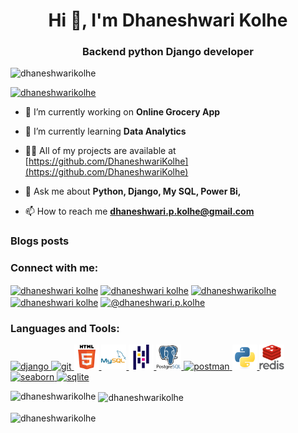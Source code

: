 <h1 align="center">Hi 👋, I'm Dhaneshwari Kolhe</h1>
<h3 align="center">Backend python Django developer</h3>

<p align="left"> <img src="https://komarev.com/ghpvc/?username=dhaneshwarikolhe&label=Profile%20views&color=0e75b6&style=flat" alt="dhaneshwarikolhe" /> </p>

<p align="left"> <a href="https://github.com/ryo-ma/github-profile-trophy"><img src="https://github-profile-trophy.vercel.app/?username=dhaneshwarikolhe" alt="dhaneshwarikolhe" /></a> </p>

- 🔭 I’m currently working on **Online Grocery App**

- 🌱 I’m currently learning **Data Analytics**

- 👨‍💻 All of my projects are available at [https://github.com/DhaneshwariKolhe](https://github.com/DhaneshwariKolhe)

- 💬 Ask me about **Python, Django, My SQL, Power Bi,**

- 📫 How to reach me **dhaneshwari.p.kolhe@gmail.com**

### Blogs posts
<!-- BLOG-POST-LIST:START -->
<!-- BLOG-POST-LIST:END -->

<h3 align="left">Connect with me:</h3>
<p align="left">
<a href="https://linkedin.com/in/dhaneshwari kolhe" target="blank"><img align="center" src="https://raw.githubusercontent.com/rahuldkjain/github-profile-readme-generator/master/src/images/icons/Social/linked-in-alt.svg" alt="dhaneshwari kolhe" height="30" width="40" /></a>
<a href="https://stackoverflow.com/users/dhaneshwari kolhe" target="blank"><img align="center" src="https://raw.githubusercontent.com/rahuldkjain/github-profile-readme-generator/master/src/images/icons/Social/stack-overflow.svg" alt="dhaneshwari kolhe" height="30" width="40" /></a>
<a href="https://kaggle.com/dhaneshwarikolhe" target="blank"><img align="center" src="https://raw.githubusercontent.com/rahuldkjain/github-profile-readme-generator/master/src/images/icons/Social/kaggle.svg" alt="dhaneshwarikolhe" height="30" width="40" /></a>
<a href="https://dribbble.com/dhaneshwari kolhe" target="blank"><img align="center" src="https://raw.githubusercontent.com/rahuldkjain/github-profile-readme-generator/master/src/images/icons/Social/dribbble.svg" alt="dhaneshwari kolhe" height="30" width="40" /></a>
<a href="https://medium.com/@dhaneshwari.p.kolhe" target="blank"><img align="center" src="https://raw.githubusercontent.com/rahuldkjain/github-profile-readme-generator/master/src/images/icons/Social/medium.svg" alt="@dhaneshwari.p.kolhe" height="30" width="40" /></a>
</p>

<h3 align="left">Languages and Tools:</h3>
<p align="left"> <a href="https://www.djangoproject.com/" target="_blank" rel="noreferrer"> <img src="https://cdn.worldvectorlogo.com/logos/django.svg" alt="django" width="40" height="40"/> </a> <a href="https://git-scm.com/" target="_blank" rel="noreferrer"> <img src="https://www.vectorlogo.zone/logos/git-scm/git-scm-icon.svg" alt="git" width="40" height="40"/> </a> <a href="https://www.w3.org/html/" target="_blank" rel="noreferrer"> <img src="https://raw.githubusercontent.com/devicons/devicon/master/icons/html5/html5-original-wordmark.svg" alt="html5" width="40" height="40"/> </a> <a href="https://www.mysql.com/" target="_blank" rel="noreferrer"> <img src="https://raw.githubusercontent.com/devicons/devicon/master/icons/mysql/mysql-original-wordmark.svg" alt="mysql" width="40" height="40"/> </a> <a href="https://pandas.pydata.org/" target="_blank" rel="noreferrer"> <img src="https://raw.githubusercontent.com/devicons/devicon/2ae2a900d2f041da66e950e4d48052658d850630/icons/pandas/pandas-original.svg" alt="pandas" width="40" height="40"/> </a> <a href="https://www.postgresql.org" target="_blank" rel="noreferrer"> <img src="https://raw.githubusercontent.com/devicons/devicon/master/icons/postgresql/postgresql-original-wordmark.svg" alt="postgresql" width="40" height="40"/> </a> <a href="https://postman.com" target="_blank" rel="noreferrer"> <img src="https://www.vectorlogo.zone/logos/getpostman/getpostman-icon.svg" alt="postman" width="40" height="40"/> </a> <a href="https://www.python.org" target="_blank" rel="noreferrer"> <img src="https://raw.githubusercontent.com/devicons/devicon/master/icons/python/python-original.svg" alt="python" width="40" height="40"/> </a> <a href="https://redis.io" target="_blank" rel="noreferrer"> <img src="https://raw.githubusercontent.com/devicons/devicon/master/icons/redis/redis-original-wordmark.svg" alt="redis" width="40" height="40"/> </a> <a href="https://seaborn.pydata.org/" target="_blank" rel="noreferrer"> <img src="https://seaborn.pydata.org/_images/logo-mark-lightbg.svg" alt="seaborn" width="40" height="40"/> </a> <a href="https://www.sqlite.org/" target="_blank" rel="noreferrer"> <img src="https://www.vectorlogo.zone/logos/sqlite/sqlite-icon.svg" alt="sqlite" width="40" height="40"/> </a> </p>

<p><img align="left" src="https://github-readme-stats.vercel.app/api/top-langs?username=dhaneshwarikolhe&show_icons=true&locale=en&layout=compact" alt="dhaneshwarikolhe" /></p>

<p>&nbsp;<img align="center" src="https://github-readme-stats.vercel.app/api?username=dhaneshwarikolhe&show_icons=true&locale=en" alt="dhaneshwarikolhe" /></p>

<p><img align="center" src="https://github-readme-streak-stats.herokuapp.com/?user=dhaneshwarikolhe&" alt="dhaneshwarikolhe" /></p>
